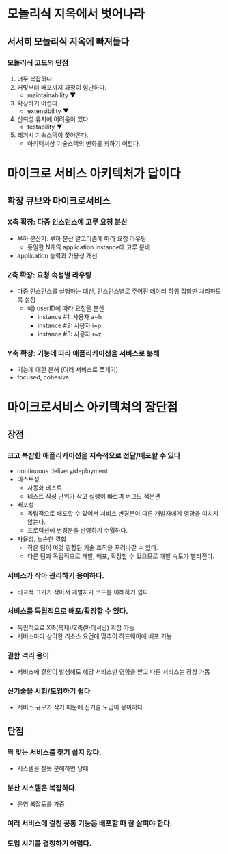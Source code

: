 # 모놀리식 지옥에서 벗어나라
## 서서히 모놀리식 지옥에 빠져들다
### 모놀리식 코드의 단점
1. 너무 복잡하다.
2. 커밋부터 배포까지 과정이 험난하다.
   * maintainability ▼
3. 확장하기 어렵다.
   * extensibility ▼
4. 신뢰성 유지에 어려움이 있다.
   * testability ▼
5. 레거시 기술스택이 쫓아온다.
   * 아키텍쳐상 기술스택의 변화를 꾀하기 어렵다.

# 마이크로 서비스 아키텍처가 답이다
## 확장 큐브와 마이크로서비스
### X축 확장: 다중 인스턴스에 고루 요청 분산
* 부하 분산기: 부하 분산 알고리즘에 따라 요청 라우팅
  * 동일한 N개의 application instance에 고루 분배
* application 능력과 가용성 개선
### Z축 확장: 요청 속성별 라우팅
* 다중 인스턴스를 실행하는 대신, 인스턴스별로 주어진 데이터 하위 집합만 처리하도록 설정
  * 예) userID에 따라 요청을 분산
    * instance #1: 사용자 a~h
    * instance #2: 사용자 i~p
    * instance #3: 사용자 r~z
### Y축 확장: 기능에 따라 애플리케이션을 서비스로 분해
* 기능에 대한 분해 (여러 서비스로 쪼개기)
* focused, cohesive 

# 마이크로서비스 아키텍쳐의 장단점
## 장점
### 크고 복잡한 애플리케이션을 지속적으로 전달/배포할 수 있다
* continuous delivery/deployment
* 테스트성
  * 자동화 테스트
  * 테스트 작성 단위가 작고 실행이 빠르며 버그도 적은편
* 배포성
  * 독립적으로 배포할 수 있어서 서비스 변경분이 다른 개발자에게 영향을 미치지 않는다.
  * 프로덕션에 변경분을 반영하기 수월하다.
* 자율성, 느슨한 결합
  * 작은 팀이 여럿 결합된 기술 조직을 꾸려나갈 수 있다.
  * 다른 팀과 독립적으로 개발, 배포, 확장할 수 있으므로 개발 속도가 빨라진다.
### 서비스가 작아 관리하기 용이하다.
* 비교적 크기가 작아서 개발자가 코드를 이해하기 쉽다.
### 서비스를 독립적으로 배포/확장할 수 있다.
* 독립적으로 X축(복제)/Z축(파티셔닝) 확장 가능
* 서비스마다 상이한 리소스 요건에 맞추어 하드웨어에 배포 가능
### 결함 격리 용이
* 서비스에 결함이 발생해도 해당 서비스만 영향을 받고 다른 서비스는 정상 가동
### 신기술을 시험/도입하기 쉽다
* 서비스 규모가 작기 때문에 신기술 도입이 용이하다.

## 단점
### 딱 맞는 서비스를 찾기 쉽지 않다.
* 시스템을 잘못 분해하면 낭패
### 분산 시스템은 복잡하다.
* 운영 복잡도를 가중
### 여러 서비스에 걸친 공통 기능은 배포할 때 잘 살펴야 한다.
### 도입 시기를 결정하기 어렵다.
    